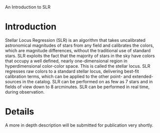 An Introduction to SLR

# Introduction #

Stellar Locus Regression (SLR) is an algorithm that takes uncalibrated astronomical magnitudes of stars from any field and calibrates the colors, which are magnitude differences, without the traditional use of standard stars. SLR exploits the fact that the majority of stars in the sky have colors that occupy a well defined, nearly one-dimensional region in hyperdimensional color-color space. This is called the stellar locus. SLR regresses raw colors to a standard stellar locus, delivering best-fit calibration terms, which can be applied to the other point- and extended-sources in the catalog. SLR can be performed on as few as 7 stars and in fields of view down to 8 arcminutes. SLR can be performed in real time, during observation.

# Details #

A more in depth description will be submitted for publication very shortly.